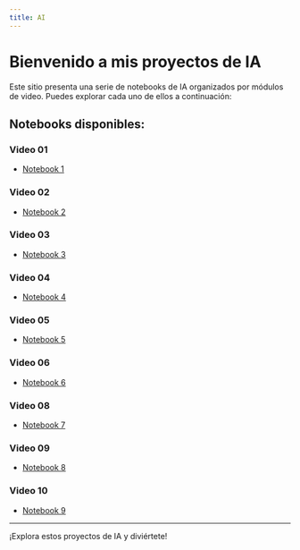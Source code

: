 ```yaml
---
title: AI
---
```


<link rel="stylesheet" href="custom.css">

# Bienvenido a mis proyectos de IA

Este sitio presenta una serie de notebooks de IA organizados por módulos de video. Puedes explorar cada uno de ellos a continuación:

## Notebooks disponibles:

### Video 01
- [Notebook 1](https://mybinder.org/v2/gh/fmmarco29/AI/main?filepath=Video_01/video01_Gradio_chatbot.ipynb)

### Video 02
- [Notebook 2](https://mybinder.org/v2/gh/fmmarco29/AI/main?filepath=Video_02/RAG_con_PDF_o_Web.ipynb)

### Video 03
- [Notebook 3](https://mybinder.org/v2/gh/fmmarco29/AI/main?filepath=Video_03/Deploy_Hugging.ipynb)

### Video 04
- [Notebook 4](Video_04/notebook4.ipynb)

### Video 05
- [Notebook 5](Video_05/notebook5.ipynb)

### Video 06
- [Notebook 6](Video_06/notebook6.ipynb)

### Video 08
- [Notebook 7](Video_08/notebook7.ipynb)

### Video 09
- [Notebook 8](Video_09/notebook8.ipynb)

### Video 10
- [Notebook 9](Video_10/notebook9.ipynb)

---

¡Explora estos proyectos de IA y diviértete!
